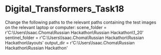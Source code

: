 # Digital_Transformers_Task18


Change the following paths to the relevant paths containing the test images on the relevant laptop or computer:
    scene_folder = r'C:\Users\Isaac.Choma\Russian Hackathon\Russian Hackathon\1_20'
    sentinel_folder = r'C:\Users\Isaac.Choma\Russian Hackathon\Russian Hackathon\layouts'
    output_dir = r'C:\Users\Isaac.Choma\Russian Hackathon\Russian Hackathon'

